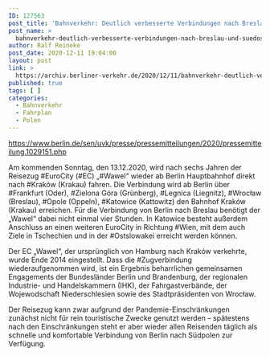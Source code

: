 ```yaml
---
ID: 127563
post_title: 'Bahnverkehr: Deutlich verbesserte Verbindungen nach Breslau und Südostpolen, aus Senat'
post_name: >
  bahnverkehr-deutlich-verbesserte-verbindungen-nach-breslau-und-suedostpolen-aus-senat
author: Ralf Reineke
post_date: 2020-12-11 19:04:00
layout: post
link: >
  https://archiv.berliner-verkehr.de/2020/12/11/bahnverkehr-deutlich-verbesserte-verbindungen-nach-breslau-und-suedostpolen-aus-senat/
published: true
tags: [ ]
categories:
  - Bahnverkehr
  - Fahrplan
  - Polen
---
```

https://www.berlin.de/sen/uvk/presse/pressemitteilungen/2020/pressemitteilung.1029151.php

Am kommenden Sonntag, den 13.12.2020, wird nach sechs Jahren der Reisezug #EuroCity (#EC) „#Wawel“ wieder ab Berlin Hauptbahnhof direkt nach #Kraków (Krakau) fahren. Die Verbindung wird ab Berlin über #Frankfurt (Oder), #Zielona Góra (Grünberg), #Legnica (Liegnitz), #Wrocław (Breslau), #Opole (Oppeln), #Katowice (Kattowitz) den Bahnhof Kraków (Krakau) erreichen. Für die Verbindung von Berlin nach Breslau benötigt der „Wawel“ dabei nicht einmal vier Stunden. In Katowice besteht außerdem Anschluss an einen weiteren EuroCity in Richtung #Wien, mit dem auch Ziele in Tschechien und in der #Ostslowakei erreicht werden können.

Der EC „Wawel“, der ursprünglich von Hamburg nach Kraków verkehrte, wurde Ende 2014 eingestellt. Dass die #Zugverbindung wiederaufgenommen wird, ist ein Ergebnis beharrlichen gemeinsamen Engagements der Bundesländer Berlin und Brandenburg, der regionalen Industrie- und Handelskammern (IHK), der Fahrgastverbände, der Wojewodschaft Niederschlesien sowie des Stadtpräsidenten von Wrocław.

Der Reisezug kann zwar aufgrund der Pandemie-Einschränkungen zunächst nicht für rein touristische Zwecke genutzt werden – spätestens nach den Einschränkungen steht er aber wieder allen Reisenden täglich als schnelle und komfortable Verbindung von Berlin nach Südpolen zur Verfügung.